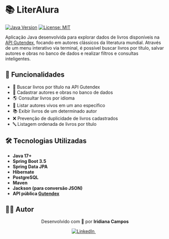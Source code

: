 # 📚 LiterAlura 
[![Java Version](https://img.shields.io/badge/Java-17%2B-%23ED8B00?style=for-the-badge&logo=openjdk)](https://openjdk.java.net/)
[![License: MIT](https://img.shields.io/badge/License-MIT-yellow.svg?style=for-the-badge)](https://opensource.org/licenses/MIT)

Aplicação Java desenvolvida para explorar dados de livros disponíveis na [API Gutendex](https://gutendex.com/), focando em autores clássicos da literatura mundial. Através de um menu interativo via terminal, é possível buscar livros por título, salvar autores e obras no banco de dados e realizar filtros e consultas inteligentes.


## 🚀 Funcionalidades

- 🔎 Buscar livros por título na API Gutendex
- 📘 Cadastrar autores e obras no banco de dados
- 🌎 Consultar livros por idioma
- 🧓 Listar autores vivos em um ano específico
- 📚 Exibir livros de um determinado autor
- ❌ Prevenção de duplicidade de livros cadastrados
- 🔤 Listagem ordenada de livros por título


## 🛠 Tecnologias Utilizadas

- **Java 17+**
- **Spring Boot 3.5**
- **Spring Data JPA**
- **Hibernate**
- **PostgreSQL**
- **Maven**
- **Jackson (para conversão JSON)**
- **API pública [Gutendex](https://gutendex.com/)**


## 🧑‍💻 Autor
</p>
<p align="center">
Desenvolvido com 💙 por <strong>Iridiana Campos</strong>
</p>
<p align="center">
<a href="https://www.linkedin.com/in/iridiana-amarante/" target="_blank">
<img src="https://img.shields.io/badge/-LinkedIn-%230077B5?style=for-the-badge&logo=linkedin&logoColor=white" alt="LinkedIn">
</a>
&nbsp;&nbsp;
